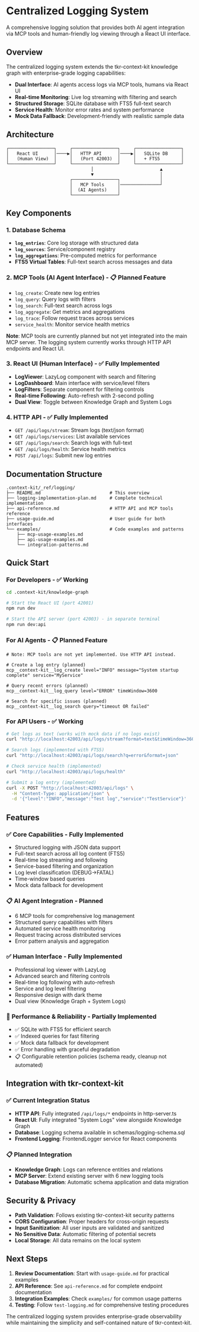 # Centralized Logging System

A comprehensive logging solution that provides both AI agent integration via MCP tools and human-friendly log viewing through a React UI interface.

## Overview

The centralized logging system extends the tkr-context-kit knowledge graph with enterprise-grade logging capabilities:

- **Dual Interface**: AI agents access logs via MCP tools, humans via React UI
- **Real-time Monitoring**: Live log streaming with filtering and search
- **Structured Storage**: SQLite database with FTS5 full-text search
- **Service Health**: Monitor error rates and system performance
- **Mock Data Fallback**: Development-friendly with realistic sample data

## Architecture

```
┌─────────────────┐     ┌─────────────────┐     ┌─────────────────┐
│   React UI      │────▶│   HTTP API      │────▶│   SQLite DB     │
│   (Human View)  │     │   (Port 42003)  │     │   + FTS5        │
└─────────────────┘     └─────────────────┘     └─────────────────┘
                                │                         ▲
                                ▼                         │
                        ┌─────────────────┐               │
                        │   MCP Tools     │───────────────┘
                        │  (AI Agents)    │
                        └─────────────────┘
```

## Key Components

### 1. Database Schema
- **`log_entries`**: Core log storage with structured data
- **`log_sources`**: Service/component registry
- **`log_aggregations`**: Pre-computed metrics for performance
- **FTS5 Virtual Tables**: Full-text search across messages and data

### 2. MCP Tools (AI Agent Interface) - 📋 Planned Feature
- `log_create`: Create new log entries
- `log_query`: Query logs with filters
- `log_search`: Full-text search across logs
- `log_aggregate`: Get metrics and aggregations
- `log_trace`: Follow request traces across services
- `service_health`: Monitor service health metrics

**Note**: MCP tools are currently planned but not yet integrated into the main MCP server. The logging system currently works through HTTP API endpoints and React UI.

### 3. React UI (Human Interface) - ✅ Fully Implemented
- **LogViewer**: LazyLog component with search and filtering
- **LogDashboard**: Main interface with service/level filters
- **LogFilters**: Separate component for filtering controls
- **Real-time Following**: Auto-refresh with 2-second polling
- **Dual View**: Toggle between Knowledge Graph and System Logs

### 4. HTTP API - ✅ Fully Implemented
- `GET /api/logs/stream`: Stream logs (text/json format)
- `GET /api/logs/services`: List available services
- `GET /api/logs/search`: Search logs with full-text
- `GET /api/logs/health`: Service health metrics
- `POST /api/logs`: Submit new log entries

## Documentation Structure

```
.context-kit/_ref/logging/
├── README.md                          # This overview
├── logging-implementation-plan.md     # Complete technical implementation
├── api-reference.md                   # HTTP API and MCP tools reference
├── usage-guide.md                     # User guide for both interfaces
└── examples/                          # Code examples and patterns
    ├── mcp-usage-examples.md
    ├── api-usage-examples.md
    └── integration-patterns.md
```

## Quick Start

### For Developers - ✅ Working
```bash
cd .context-kit/knowledge-graph

# Start the React UI (port 42001)
npm run dev

# Start the API server (port 42003) - in separate terminal
npm run dev:api
```

### For AI Agents - 📋 Planned Feature
```
# Note: MCP tools are not yet implemented. Use HTTP API instead.

# Create a log entry (planned)
mcp__context-kit__log_create level="INFO" message="System startup complete" service="MyService"

# Query recent errors (planned)
mcp__context-kit__log_query level="ERROR" timeWindow=3600

# Search for specific issues (planned)
mcp__context-kit__log_search query="timeout OR failed"
```

### For API Users - ✅ Working
```bash
# Get logs as text (works with mock data if no logs exist)
curl "http://localhost:42003/api/logs/stream?format=text&timeWindow=3600"

# Search logs (implemented with FTS5)
curl "http://localhost:42003/api/logs/search?q=error&format=json"

# Check service health (implemented)
curl "http://localhost:42003/api/logs/health"

# Submit a log entry (implemented)
curl -X POST "http://localhost:42003/api/logs" \
  -H "Content-Type: application/json" \
  -d '{"level":"INFO","message":"Test log","service":"TestService"}'
```

## Features

### ✅ **Core Capabilities - Fully Implemented**
- Structured logging with JSON data support
- Full-text search across all log content (FTS5)
- Real-time log streaming and following
- Service-based filtering and organization
- Log level classification (DEBUG→FATAL)
- Time-window based queries
- Mock data fallback for development

### 📋 **AI Agent Integration - Planned**
- 6 MCP tools for comprehensive log management
- Structured query capabilities with filters
- Automated service health monitoring
- Request tracing across distributed services
- Error pattern analysis and aggregation

### ✅ **Human Interface - Fully Implemented**
- Professional log viewer with LazyLog
- Advanced search and filtering controls
- Real-time log following with auto-refresh
- Service and log level filtering
- Responsive design with dark theme
- Dual view (Knowledge Graph + System Logs)

### 🚧 **Performance & Reliability - Partially Implemented**
- ✅ SQLite with FTS5 for efficient search
- ✅ Indexed queries for fast filtering
- ✅ Mock data fallback for development
- ✅ Error handling with graceful degradation
- 📋 Configurable retention policies (schema ready, cleanup not automated)

## Integration with tkr-context-kit

### ✅ Current Integration Status
- **HTTP API**: Fully integrated `/api/logs/*` endpoints in http-server.ts
- **React UI**: Fully integrated "System Logs" view alongside Knowledge Graph
- **Database**: Logging schema available in schemas/logging-schema.sql
- **Frontend Logging**: FrontendLogger service for React components

### 📋 Planned Integration
- **Knowledge Graph**: Logs can reference entities and relations
- **MCP Server**: Extend existing server with 6 new logging tools
- **Database Migration**: Automatic schema application and data migration

## Security & Privacy

- **Path Validation**: Follows existing tkr-context-kit security patterns
- **CORS Configuration**: Proper headers for cross-origin requests
- **Input Sanitization**: All user inputs are validated and sanitized
- **No Sensitive Data**: Automatic filtering of potential secrets
- **Local Storage**: All data remains on the local system

## Next Steps

1. **Review Documentation**: Start with `usage-guide.md` for practical examples
2. **API Reference**: See `api-reference.md` for complete endpoint documentation
3. **Integration Examples**: Check `examples/` for common usage patterns
4. **Testing**: Follow `test-logging.md` for comprehensive testing procedures

The centralized logging system provides enterprise-grade observability while maintaining the simplicity and self-contained nature of tkr-context-kit.